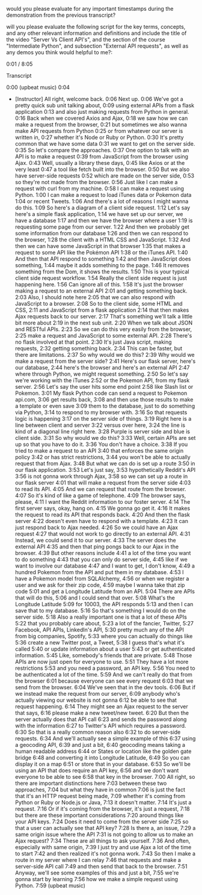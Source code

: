 would you please evaluate for any important timestamps during the demonstration from the previous transcript? 



will you please evaluate the following script for the key terms, concepts, and any other relevant information and definitions and include the title of the video "Server Vs Client API's", and the section of the course "Intermediate Python", and subsection "External API requests", as well as any demos you think would helpful to me?: 

0:01 / 8:05

Transcript


0:00
(upbeat music)
0:04
- [Instructor] All right, welcome back.
0:06
Next up.
0:06
We've got a pretty quick sub unit talking about,
0:09
using external APIs from a flask application
0:13
and also just making requests from Python in general.
0:16
Back when we covered Axios and Ajax,
0:18
we saw how we can make a request from the browser,
0:21
but sometimes we also wanna make API requests from Python
0:25
or from whatever our server is written in,
0:27
whether it's Node or Ruby or Python.
0:30
It's pretty common that we have some data
0:31
we want to get on the server side.
0:35
So let's compare the approaches.
0:37
One option to talk with an API is to make a request
0:39
from JavaScript from the browser using Ajax.
0:43
Well, usually a library these days,
0:45
like Axios or at the very least
0:47
a tool like fetch built into the browser.
0:50
But we also have server-side requests
0:52
which are made on the server side,
0:53
so they're not made from the browser.
0:56
Just like I can make a request with curl from my machine.
0:58
I can make a request using Python.
1:00
I can make a request to load iTunes data or Pokemon data
1:04
or recent Tweets.
1:06
And there's a lot of reasons I might wanna do this.
1:09
So here's a diagram of a client side request.
1:12
Let's say here's a simple flask application,
1:14
we have set up our server, we have a database
1:17
and then we have the browser where a user
1:19
is requesting some page from our server.
1:22
And then we probably get some information from our database
1:26
and then we can respond to the browser,
1:28
the client with a HTML CSS and JavaScript.
1:32
And then we can have some JavaScript in that browser
1:35
that makes a request to some API like the Pokémon API
1:38
or the iTunes API.
1:40
And then that API respond to something
1:42
and then JavaScript does something,
1:44
maybe it adds something to the page.
1:46
It removes something from the Dom, it shows the results.
1:50
This is your typical client side request workflow.
1:54
Really the client side request is just happening here.
1:56
Can ignore all of this.
1:58
It's just the browser making a request to an external API
2:01
and getting something back.
2:03
Also, I should note here
2:05
that we can also respond with JavaScript to a browser.
2:08
So to the client side, some HTML and CSS,
2:11
and JavaScript from a flask application
2:14
that then makes Ajax requests back to our server.
2:17
That's something we'll talk a little bit more about
2:19
in the next sub unit.
2:20
When we talk about JSON and RESTful APIs.
2:23
So we can do this very easily from the browser,
2:25
make a request and JavaScript to some external API.
2:28
There's no flask involved at that point.
2:30
It's just Java script, making requests,
2:32
getting something back.
2:34
This can be faster, but there are limitations.
2:37
So why would we do this?
2:39
Why would we make a request from the server side?
2:41
Here's our flask server, here's our database,
2:44
here's the browser and here's an external API
2:47
where through Python, we might request something.
2:50
So let's say we're working with the iTunes
2:52
or the Pokemon API, from my flask server.
2:56
Let's say the user hits some end point
2:58
like Slash list or Pokemon.
3:01
My flask Python code can send a request to Pokemon api.com,
3:06
get results back,
3:08
and then use those results to make a template or even save
3:09
them to the database, just to do something via Python,
3:14
to respond to my browser with.
3:16
So that requests logic is happening
3:17
on the server side of things.
3:19
Right here is a line between client and server
3:22
versus over here,
3:24
the line is kind of a diagonal line right here.
3:28
Purple is server side and blue is client side.
3:31
So why would we do this?
3:33
Well, certain APIs are set up so that you have to do it.
3:36
You don't have a choice.
3:38
If you tried to make a request to an API
3:40
that enforces the same origin policy
3:42
or has strict restrictions,
3:44
you won't be able to actually request that from Ajax.
3:48
But what we can do is set up a route
3:50
in our flask application.
3:53
Let's just say,
3:53
hypothetically Reddit's API
3:56
is not gonna work through Ajax,
3:58
so we can set up a route in our flask server
4:01
that will make a request from the server side
4:03
to read its API.
4:05
And we can request that route from the browser.
4:07
So it's kind of like a game of telephone.
4:09
The browser says, please,
4:11
I want the Reddit information to our foster server.
4:14
The first server says, okay, hang on.
4:15
We gonna go get it.
4:16
It makes the request to read its API that responds back.
4:20
And then the flask server
4:22
doesn't even have to respond with a template.
4:23
It can just respond back to Ajax needed.
4:26
So we could have an Ajax request
4:27
that would not work to go directly to an external API.
4:31
Instead, we could send it to our server.
4:33
The server does the external API
4:35
and then that ping pongs back to our Ajax in the browser.
4:39
But other reasons include
4:41
a lot of the time you want to do something
4:43
that you can only do server side,
4:45
like if we want to involve our database
4:47
and I want to get, I don't know,
4:49
a hundred Pokemon from the API and put them in my database.
4:53
I have a Pokemon model from SQLAlchemy,
4:56
or when we register a user and we ask for their zip code,
4:59
maybe I wanna take that zip code
5:01
and get a Longitude Latitude from an API.
5:04
There are APIs that will do this,
5:06
and I could send that over.
5:08
What's the Longitude Latitude
5:09
for 10003, the API responds
5:13
and then I can save that to my database.
5:16
So that's something I would do on the server side.
5:18
Also a really important one is that a lot of these APIs
5:22
that you probably care about,
5:23
a lot of the fancier, Twitter,
5:27
Facebook, API APIs, LinkedIn's API,
5:30
pretty much any of the API from big companies, Spotify,
5:33
where you can actually do things like
5:36
create a new Twitter post, a Tweet,
5:38
I guess that's what it's called
5:40
or update information about a user
5:43
or get authenticated information.
5:45
Like, somebody's friends that are private.
5:48
Those APIs are now just open for everyone to use.
5:51
They have a lot more restrictions
5:53
and you need a password, an API key.
5:56
You need to be authenticated a lot of the time.
5:59
And we can't really do that from the browser
6:01
because everyone can see every request
6:03
that we send from the browser.
6:04
We've seen that in the dev tools.
6:06
But if we instead make the request from our server,
6:09
anybody who's actually viewing our website is not gonna
6:12
be able to see that request happening.
6:14
They might see an Ajax request to the server that says,
6:16
please make a new tweet/new tweet.
6:20
But then the server actually does that API call
6:23
and sends the password along with the information
6:27
to Twitter's API which requires a password.
6:30
So that is a really common reason also
6:32
to do server-side requests.
6:34
And we'll actually see a simple example of this
6:37
using a geocoding API,
6:39
and just a bit,
6:40
geocoding means taking a human readable address
6:44
or States or location like the golden gate bridge
6:48
and converting it into Longitude Latitude,
6:49
So you can display it on a map
6:51
or store that in your database.
6:53
So we'll be using an API that does require an API key,
6:56
and we don't want everyone to be able to see
6:58
that key in the browser.
7:00
All right, so there are important distinctions here
7:03
between these two approaches,
7:04
but what they have in common
7:06
is just the fact that it's an HTTP request being made,
7:09
whether it's coming from Python or Ruby or Node.js or Java,
7:13
it doesn't matter.
7:14
It's just a request.
7:16
Or if it's coming from the browser, it's just a request,
7:18
but there are these important considerations
7:20
around things like your API keys.
7:24
Does it need to come from the server side
7:25
so that a user can actually see that API key?
7:28
Is there a, an issue,
7:29
a same origin issue where the API
7:31
is not going to allow us to make an Ajax request?
7:34
These are all things to ask yourself.
7:36
And often, especially with same origin,
7:39
I just try and use Ajax a lot of the time to start
7:42
and then realized it's not gonna work.
7:43
So then I make a route in my server where I can relay
7:46
that requests and make a server-side API call
7:49
and then send that back to the browser.
7:51
Anyway, we'll see some examples of this and just a bit,
7:55
we're gonna start by learning
7:56
how we make a simple request using Python.
7:59
(upbeat music)